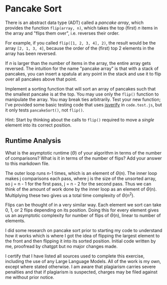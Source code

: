 # Pancake Sort

There is an abstract data type (ADT) called a *pancake array*, which provides
the function `flip(array, n)`, which takes the top (first) $n$ items in the
array and "flips them over", i.e. reverses their order.

For example, if you called `flip([1, 2, 3, 4], 2)`, the result would
be the array  `[2, 1, 3, 4]`, because the order of the (first) top 2
elements in the array has been reversed.

If $n$ is larger than the number of items in the array, the entire array gets
reversed. The intuition for the name "pancake array" is that with a stack of
pancakes, you can insert a spatula at any point in the stack and use it to flip
over all pancakes above that point.

Implement a sorting function that will sort an array of pancakes such that the
smallest pancake is at the top. You may use only the `flip()` function to
manipulate the array. You may break ties arbitrarily. Test your new function;
I've provided some basic testing code that uses
[jsverify](https://jsverify.github.io/) in `code.test.js`, but it only tests
`pancakeSort()`, not `flip()`.

Hint: Start by thinking about the calls to `flip()` required to move a *single*
element into its correct position.

## Runtime Analysis

What is the asymptotic runtime ($\Theta$) of your algorithm in terms of the
number of comparisons? What is it in terms of the number of flips? Add your
answer to this markdown file.

The outer loop runs n-1 times, which is an element of $\Theta$(n). The inner loop makes j comparisons each pass, where j is the size of the unsorted array, so j = n - 1 for the first pass, j = n - 2 for the second pass. Thus we can think of the amount of work done by the inner loop as an element of $\Theta$(n). Multiplying these two gives us a total time complexity of $\Theta$(n<sup>2</sup>).

Flips can be thought of in a very similar way. Each element we sort can take 0, 1, or 2 flips depending on its position. Doing this for every element gives us an asymptotic complexity for number of flips of $\Theta$(n), linear to number of elements.

I did some research on pancake sort prior to starting my code to understand how it works which is where I got the idea of flipping the largest element to the front and then flipping it into its sorted position. Initial code written by me, proofread by chatgpt but no major changes made.

I certify that I have listed all sources used to complete this exercise, including the use of any Large Language Models. All of the work is my own, except where stated otherwise. I am aware that plagiarism carries severe penalties and that if plagiarism is suspected, charges may be filed against me without prior notice.

